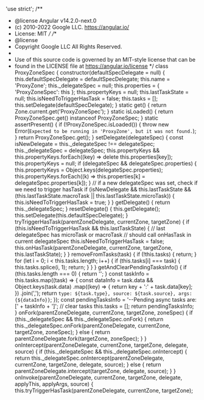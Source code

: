 'use strict';
/**
 * @license Angular v14.2.0-next.0
 * (c) 2010-2022 Google LLC. https://angular.io/
 * License: MIT
 */
/**
 * @license
 * Copyright Google LLC All Rights Reserved.
 *
 * Use of this source code is governed by an MIT-style license that can be
 * found in the LICENSE file at https://angular.io/license
 */
class ProxyZoneSpec {
    constructor(defaultSpecDelegate = null) {
        this.defaultSpecDelegate = defaultSpecDelegate;
        this.name = 'ProxyZone';
        this._delegateSpec = null;
        this.properties = { 'ProxyZoneSpec': this };
        this.propertyKeys = null;
        this.lastTaskState = null;
        this.isNeedToTriggerHasTask = false;
        this.tasks = [];
        this.setDelegate(defaultSpecDelegate);
    }
    static get() {
        return Zone.current.get('ProxyZoneSpec');
    }
    static isLoaded() {
        return ProxyZoneSpec.get() instanceof ProxyZoneSpec;
    }
    static assertPresent() {
        if (!ProxyZoneSpec.isLoaded()) {
            throw new Error(`Expected to be running in 'ProxyZone', but it was not found.`);
        }
        return ProxyZoneSpec.get();
    }
    setDelegate(delegateSpec) {
        const isNewDelegate = this._delegateSpec !== delegateSpec;
        this._delegateSpec = delegateSpec;
        this.propertyKeys && this.propertyKeys.forEach((key) => delete this.properties[key]);
        this.propertyKeys = null;
        if (delegateSpec && delegateSpec.properties) {
            this.propertyKeys = Object.keys(delegateSpec.properties);
            this.propertyKeys.forEach((k) => this.properties[k] = delegateSpec.properties[k]);
        }
        // if a new delegateSpec was set, check if we need to trigger hasTask
        if (isNewDelegate && this.lastTaskState &&
            (this.lastTaskState.macroTask || this.lastTaskState.microTask)) {
            this.isNeedToTriggerHasTask = true;
        }
    }
    getDelegate() {
        return this._delegateSpec;
    }
    resetDelegate() {
        this.getDelegate();
        this.setDelegate(this.defaultSpecDelegate);
    }
    tryTriggerHasTask(parentZoneDelegate, currentZone, targetZone) {
        if (this.isNeedToTriggerHasTask && this.lastTaskState) {
            // last delegateSpec has microTask or macroTask
            // should call onHasTask in current delegateSpec
            this.isNeedToTriggerHasTask = false;
            this.onHasTask(parentZoneDelegate, currentZone, targetZone, this.lastTaskState);
        }
    }
    removeFromTasks(task) {
        if (!this.tasks) {
            return;
        }
        for (let i = 0; i < this.tasks.length; i++) {
            if (this.tasks[i] === task) {
                this.tasks.splice(i, 1);
                return;
            }
        }
    }
    getAndClearPendingTasksInfo() {
        if (this.tasks.length === 0) {
            return '';
        }
        const taskInfo = this.tasks.map((task) => {
            const dataInfo = task.data &&
                Object.keys(task.data)
                    .map((key) => {
                    return key + ':' + task.data[key];
                })
                    .join(',');
            return `type: ${task.type}, source: ${task.source}, args: {${dataInfo}}`;
        });
        const pendingTasksInfo = '--Pending async tasks are: [' + taskInfo + ']';
        // clear tasks
        this.tasks = [];
        return pendingTasksInfo;
    }
    onFork(parentZoneDelegate, currentZone, targetZone, zoneSpec) {
        if (this._delegateSpec && this._delegateSpec.onFork) {
            return this._delegateSpec.onFork(parentZoneDelegate, currentZone, targetZone, zoneSpec);
        }
        else {
            return parentZoneDelegate.fork(targetZone, zoneSpec);
        }
    }
    onIntercept(parentZoneDelegate, currentZone, targetZone, delegate, source) {
        if (this._delegateSpec && this._delegateSpec.onIntercept) {
            return this._delegateSpec.onIntercept(parentZoneDelegate, currentZone, targetZone, delegate, source);
        }
        else {
            return parentZoneDelegate.intercept(targetZone, delegate, source);
        }
    }
    onInvoke(parentZoneDelegate, currentZone, targetZone, delegate, applyThis, applyArgs, source) {
        this.tryTriggerHasTask(parentZoneDelegate, currentZone, targetZone);
  